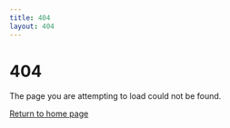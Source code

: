 ```yaml
---
title: 404
layout: 404
---
```


<h1 class="title">404</h1>
The page you are attempting to load could not be found.

<a href="{% if site.baseurl %}{{site.baseurl}}{% else %}/{% endif %}">Return to home page</a>